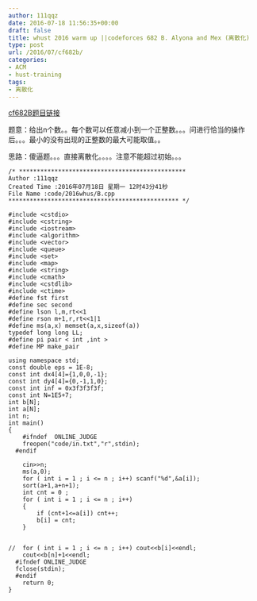 ```yaml
---
author: 111qqz
date: 2016-07-18 11:56:35+00:00
draft: false
title: whust 2016 warm up ||codeforces 682 B. Alyona and Mex (离散化)
type: post
url: /2016/07/cf682b/
categories:
- ACM
- hust-training
tags:
- 离散化
---
```


[cf682B题目链接](http://codeforces.com/problemset/problem/682/B)

题意：给出n个数。。每个数可以任意减小到一个正整数。。。问进行恰当的操作后。。。最小的没有出现的正整数的最大可能取值。。

思路：傻逼题。。。直接离散化。。。。注意不能超过初始。。。




 

    
    /* ***********************************************
    Author :111qqz
    Created Time :2016年07月18日 星期一 12时43分41秒
    File Name :code/2016whus/B.cpp
    ************************************************ */
    
    #include <cstdio>
    #include <cstring>
    #include <iostream>
    #include <algorithm>
    #include <vector>
    #include <queue>
    #include <set>
    #include <map>
    #include <string>
    #include <cmath>
    #include <cstdlib>
    #include <ctime>
    #define fst first
    #define sec second
    #define lson l,m,rt<<1
    #define rson m+1,r,rt<<1|1
    #define ms(a,x) memset(a,x,sizeof(a))
    typedef long long LL;
    #define pi pair < int ,int >
    #define MP make_pair
    
    using namespace std;
    const double eps = 1E-8;
    const int dx4[4]={1,0,0,-1};
    const int dy4[4]={0,-1,1,0};
    const int inf = 0x3f3f3f3f;
    const int N=1E5+7;
    int b[N];
    int a[N];
    int n;
    int main()
    {
    	#ifndef  ONLINE_JUDGE 
    	freopen("code/in.txt","r",stdin);
      #endif
    
    	cin>>n;
    	ms(a,0);
    	for ( int i = 1 ; i <= n ; i++) scanf("%d",&a[i]);
    	sort(a+1,a+n+1);
    	int cnt = 0 ;
    	for ( int i = 1 ; i <= n ; i++)
    	{
    	    if (cnt+1<=a[i]) cnt++;
    	    b[i] = cnt;
    	}
    
    	
    //	for ( int i = 1 ; i <= n ; i++) cout<<b[i]<<endl;
    	cout<<b[n]+1<<endl;
      #ifndef ONLINE_JUDGE  
      fclose(stdin);
      #endif
        return 0;
    }
    
    



